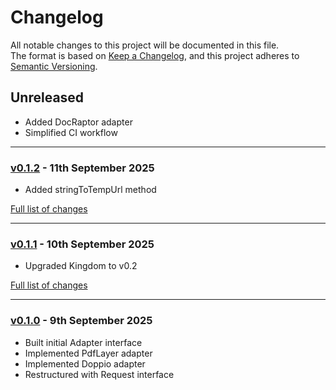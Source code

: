 # Changelog

All notable changes to this project will be documented in this file.<br>
The format is based on [Keep a Changelog](https://keepachangelog.com/en/1.0.0/),
and this project adheres to [Semantic Versioning](https://semver.org/spec/v2.0.0.html).

## Unreleased
- Added DocRaptor adapter
- Simplified CI workflow

---

### [v0.1.2](https://github.com/decodelabs/imprint/commits/v0.1.2) - 11th September 2025

- Added stringToTempUrl method

[Full list of changes](https://github.com/decodelabs/imprint/compare/v0.1.1...v0.1.2)

---

### [v0.1.1](https://github.com/decodelabs/imprint/commits/v0.1.1) - 10th September 2025

- Upgraded Kingdom to v0.2

[Full list of changes](https://github.com/decodelabs/imprint/compare/v0.1.0...v0.1.1)

---

### [v0.1.0](https://github.com/decodelabs/imprint/commits/v0.1.0) - 9th September 2025

- Built initial Adapter interface
- Implemented PdfLayer adapter
- Implemented Doppio adapter
- Restructured with Request interface

